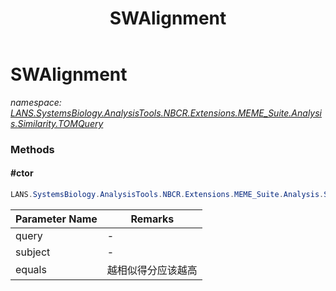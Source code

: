 ﻿---
title: SWAlignment
---

# SWAlignment
_namespace: [LANS.SystemsBiology.AnalysisTools.NBCR.Extensions.MEME_Suite.Analysis.Similarity.TOMQuery](N-LANS.SystemsBiology.AnalysisTools.NBCR.Extensions.MEME_Suite.Analysis.Similarity.TOMQuery.html)_



### Methods

#### #ctor
```csharp
LANS.SystemsBiology.AnalysisTools.NBCR.Extensions.MEME_Suite.Analysis.Similarity.TOMQuery.SWAlignment.#ctor(LANS.SystemsBiology.AnalysisTools.NBCR.Extensions.MEME_Suite.Analysis.MotifScans.AnnotationModel,LANS.SystemsBiology.AnalysisTools.NBCR.Extensions.MEME_Suite.Analysis.MotifScans.AnnotationModel,LANS.SystemsBiology.AnalysisTools.SequenceTools.SmithWaterman.ISimilarity{LANS.SystemsBiology.AnalysisTools.NBCR.Extensions.MEME_Suite.Analysis.MotifScans.ResidueSite})
```


|Parameter Name|Remarks|
|--------------|-------|
|query|-|
|subject|-|
|equals|越相似得分应该越高|





